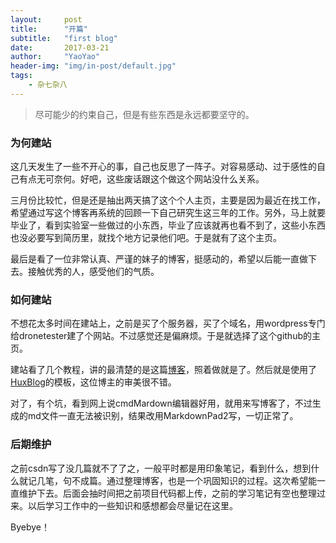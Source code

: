 ```yaml
---
layout:     post
title:      "开篇"
subtitle:   "first blog"
date:       2017-03-21
author:     "YaoYao"
header-img: "img/in-post/default.jpg"
tags:
    - 杂七杂八
---
```


> 尽可能少的约束自己，但是有些东西是永远都要坚守的。

### 为何建站

这几天发生了一些不开心的事，自己也反思了一阵子。对容易感动、过于感性的自己有点无可奈何。好吧，这些废话跟这个做这个网站没什么关系。

三月份比较忙，但是还是抽出两天搞了这个个人主页，主要是因为最近在找工作，希望通过写这个博客再系统的回顾一下自己研究生这三年的工作。另外，马上就要毕业了，看到实验室一些做过的小东西，毕业了应该就再也看不到了，这些小东西也没必要写到简历里，就找个地方记录他们吧。于是就有了这个主页。

最后是看了一位非常认真、严谨的妹子的博客，挺感动的，希望以后能一直做下去。接触优秀的人，感受他们的气质。

### 如何建站

不想花太多时间在建站上，之前是买了个服务器，买了个域名，用wordpress专门给dronetester建了个网站。不过感觉还是偏麻烦。于是就选择了这个github的主页。

建站看了几个教程，讲的最清楚的是这篇[博客](http://playingfingers.com/2016/03/26/build-a-blog/#jekyll-1)，照着做就是了。然后就是使用了[HuxBlog](http://huangxuan.me/)的模板，这位博主的审美很不错。

对了，有个坑，看到网上说cmdMardown编辑器好用，就用来写博客了，不过生成的md文件一直无法被识别，结果改用MarkdownPad2写，一切正常了。

### 后期维护

之前csdn写了没几篇就不了了之，一般平时都是用印象笔记，看到什么，想到什么就记几笔，句不成篇。通过整理博客，也是一个巩固知识的过程。这次希望能一直维护下去。后面会抽时间把之前项目代码都上传，之前的学习笔记有空也整理过来。以后学习工作中的一些知识和感想都会尽量记在这里。

Byebye！